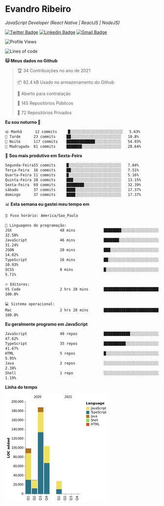# Evandro **Ribeiro**

*JavaScript Developer (React Native | ReactJS | NodeJS)*

[![Twitter Badge](https://img.shields.io/badge/-@ribeiroevandro-201B2D?style=flat-square&labelColor=201B2D&logo=twitter&logoColor=white&link=https://twitter.com/ribeiroevandro)](https://twitter.com/ribeiroevandro) 
[![Linkedin Badge](https://img.shields.io/badge/-Evandro%20Ribeiro-201B2D?style=flat-square&logo=Linkedin&logoColor=white&link=https://www.linkedin.com/in/ribeiroevandro)](https://www.linkedin.com/in/ribeiroevandro) 
[![Gmail Badge](https://img.shields.io/badge/-oi@ribeiroevandro.com.br-201B2D?style=flat-square&logo=Gmail&logoColor=white&link=mailto:oi@ribeiroevandro.com.br)](mailto:oi@ribeiroevandro.com.br)


<!--START_SECTION:waka-->
![Profile Views](http://img.shields.io/badge/Visualizac%C3%B5es%20do%20perfil-9-blue)

![Lines of code](https://img.shields.io/badge/Desde%20o%20Hello%20World%20eu%20escrevi-447693%20linhas%20de%20c%C3%B3digo-blue)

**🐱 Meus dados no Github** 

> 🏆 34 Contribuições no ano de 2021
 > 
> 📦 82.4 kB Usado no armazenamento do Github 
 > 
> 💼 Aberto para contratação
 > 
> 📜 145 Repositórios Públicos 
 > 
> 🔑 72 Repositórios Privados  
 > 
**Eu sou noturno 🦉** 

```text
🌞 Manhã      12 commits     █░░░░░░░░░░░░░░░░░░░░░░░░   5.63% 
🌆 Tarde      23 commits     ██░░░░░░░░░░░░░░░░░░░░░░░   10.8% 
🌃 Noite      117 commits    █████████████░░░░░░░░░░░░   54.93% 
🌙 Madrugada  61 commits     ███████░░░░░░░░░░░░░░░░░░   28.64%

```
📅 **Sou mais produtivo em Sexta-Feira** 

```text
Segunda-Feira15 commits     █░░░░░░░░░░░░░░░░░░░░░░░░   7.04% 
Terça-Feira  16 commits     ██░░░░░░░░░░░░░░░░░░░░░░░   7.51% 
Quarta-Feira 11 commits     █░░░░░░░░░░░░░░░░░░░░░░░░   5.16% 
Quinta-Feira 28 commits     ███░░░░░░░░░░░░░░░░░░░░░░   13.15% 
Sexta-Feira  69 commits     ████████░░░░░░░░░░░░░░░░░   32.39% 
sábado       37 commits     ████░░░░░░░░░░░░░░░░░░░░░   17.37% 
domingo      37 commits     ████░░░░░░░░░░░░░░░░░░░░░   17.37%

```


📊 **Esta semana eu gastei meu tempo em** 

```text
⌚︎ Fuso horário: America/Sao_Paulo

💬 Linguagens de programação: 
JSX                      48 mins             ████████░░░░░░░░░░░░░░░░░   32.58% 
JavaScript               46 mins             ███████░░░░░░░░░░░░░░░░░░   31.24% 
JSON                     20 mins             ███░░░░░░░░░░░░░░░░░░░░░░   14.02% 
TypeScript               16 mins             ██░░░░░░░░░░░░░░░░░░░░░░░   10.93% 
SCSS                     8 mins              █░░░░░░░░░░░░░░░░░░░░░░░░   5.71%

🔥 Editores: 
VS Code                  2 hrs 28 mins       █████████████████████████   100.0%

💻 Sistema operacional: 
Mac                      2 hrs 28 mins       █████████████████████████   100.0%

```

**Eu geralmente programo em JavaScript** 

```text
JavaScript               40 repos            ████████████░░░░░░░░░░░░░   47.62% 
TypeScript               35 repos            ██████████░░░░░░░░░░░░░░░   41.67% 
HTML                     5 repos             █░░░░░░░░░░░░░░░░░░░░░░░░   5.95% 
Java                     2 repos             ░░░░░░░░░░░░░░░░░░░░░░░░░   2.38% 
Shell                    1 repo              ░░░░░░░░░░░░░░░░░░░░░░░░░   1.19%

```


**Linha do tempo**

![Chart not found](https://raw.githubusercontent.com/ribeiroevandro/ribeiroevandro/master/charts/bar_graph.png) 


<!--END_SECTION:waka-->
